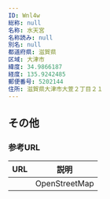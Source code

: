 ```yaml
---
ID: Wnl4w
総称: null
名称: 水天宮
名称読み: null
別名: null
都道府県: 滋賀県
区域: 大津市
緯度: 34.9866187
経度: 135.9242485
郵便番号: 5202144
住所: 滋賀県大津市大萱２丁目２１
---
```


## その他

### 参考URL

| URL | 説明          |
| --- | ------------- |
|     | OpenStreetMap |
